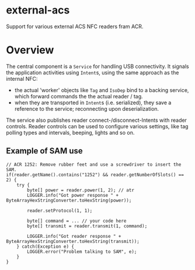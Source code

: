 # external-acs
Support for various external ACS NFC readers fram ACR.

# Overview
The central component is a `Service` for handling USB connectivity. It signals the application activities using `Intent`s, using the same approach as the internal NFC: 

 * the actual 'worker' objects like `Tag` and `IsoDep` bind to a backing service, which forward commands the the actual reader / tag. 
 * when they are transported in `Intent`s (i.e. serialized), they save a reference to the service; reconnecting upon deserialization. 

The service also publishes reader connect-/disconnect-Intents with reader controls. Reader controls can be used to configure various settings, like tag polling types and intervals, beeping, lights and so on.

## Example of SAM use

``` 
// ACR 1252: Remove rubber feet and use a screwdriver to insert the SAM.
if(reader.getName().contains("1252") && reader.getNumberOfSlots() == 2) {
    try {
        byte[] power = reader.power(1, 2); // atr
        LOGGER.info("Got power response " + ByteArrayHexStringConverter.toHexString(power));

        reader.setProtocol(1, 1);

        byte[] command = ... // your code here
        byte[] transmit = reader.transmit(1, command);

        LOGGER.info("Got reader response " + ByteArrayHexStringConverter.toHexString(transmit));
    } catch(Exception e) {
        LOGGER.error("Problem talking to SAM", e);
    }
}
```